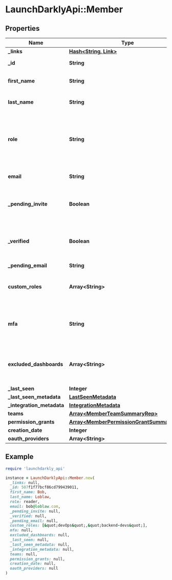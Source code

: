 # LaunchDarklyApi::Member

## Properties

| Name | Type | Description | Notes |
| ---- | ---- | ----------- | ----- |
| **_links** | [**Hash&lt;String, Link&gt;**](Link.md) |  |  |
| **_id** | **String** | The member&#39;s ID |  |
| **first_name** | **String** | The member&#39;s first name | [optional] |
| **last_name** | **String** | The member&#39;s last name | [optional] |
| **role** | **String** | The member&#39;s built-in role. If the member has no custom roles, this role will be in effect. |  |
| **email** | **String** | The member&#39;s email address |  |
| **_pending_invite** | **Boolean** | Whether or not the member has a pending invitation |  |
| **_verified** | **Boolean** | Whether or not the member&#39;s email address has been verified |  |
| **_pending_email** | **String** |  | [optional] |
| **custom_roles** | **Array&lt;String&gt;** | The set of custom roles (as keys) assigned to the member |  |
| **mfa** | **String** | Whether or not multi-factor authentication is enabled for this member |  |
| **excluded_dashboards** | **Array&lt;String&gt;** | Default dashboards that the member has chosen to ignore | [optional] |
| **_last_seen** | **Integer** |  |  |
| **_last_seen_metadata** | [**LastSeenMetadata**](LastSeenMetadata.md) |  | [optional] |
| **_integration_metadata** | [**IntegrationMetadata**](IntegrationMetadata.md) |  | [optional] |
| **teams** | [**Array&lt;MemberTeamSummaryRep&gt;**](MemberTeamSummaryRep.md) |  | [optional] |
| **permission_grants** | [**Array&lt;MemberPermissionGrantSummaryRep&gt;**](MemberPermissionGrantSummaryRep.md) |  | [optional] |
| **creation_date** | **Integer** |  |  |
| **oauth_providers** | **Array&lt;String&gt;** |  | [optional] |

## Example

```ruby
require 'launchdarkly_api'

instance = LaunchDarklyApi::Member.new(
  _links: null,
  _id: 507f1f77bcf86cd799439011,
  first_name: Bob,
  last_name: Loblaw,
  role: reader,
  email: bob@loblaw.com,
  _pending_invite: null,
  _verified: null,
  _pending_email: null,
  custom_roles: [&quot;devOps&quot;,&quot;backend-devs&quot;],
  mfa: null,
  excluded_dashboards: null,
  _last_seen: null,
  _last_seen_metadata: null,
  _integration_metadata: null,
  teams: null,
  permission_grants: null,
  creation_date: null,
  oauth_providers: null
)
```

